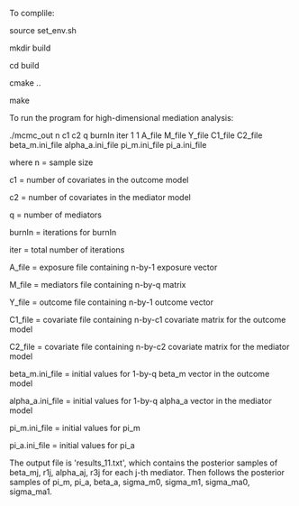 To complile:

source set_env.sh

mkdir build

cd build

cmake ..

make

To run the program for high-dimensional mediation analysis:

./mcmc_out n c1 c2 q burnIn iter 1 1 A_file M_file Y_file C1_file C2_file beta_m.ini_file alpha_a.ini_file pi_m.ini_file pi_a.ini_file

where
n = sample size

c1 = number of covariates in the outcome model

c2 = number of covariates in the mediator model

q = number of mediators

burnIn = iterations for burnIn

iter = total number of iterations

A_file = exposure file containing n-by-1 exposure vector

M_file = mediators file containing n-by-q matrix

Y_file = outcome file containing n-by-1 outcome vector

C1_file = covariate file containing n-by-c1 covariate matrix for the outcome model

C2_file = covariate file containing n-by-c2 covariate matrix for the mediator model

beta_m.ini_file = initial values for 1-by-q beta_m vector in the outcome model

alpha_a.ini_file = initial values for 1-by-q alpha_a vector in the mediator model

pi_m.ini_file = initial values for pi_m

pi_a.ini_file = initial values for pi_a


The output file is 'results_11.txt', which contains the posterior samples of beta_mj, r1j, alpha_aj, r3j for each j-th mediator. Then follows the posterior samples of pi_m, pi_a, beta_a, sigma_m0, sigma_m1, sigma_ma0, sigma_ma1.
